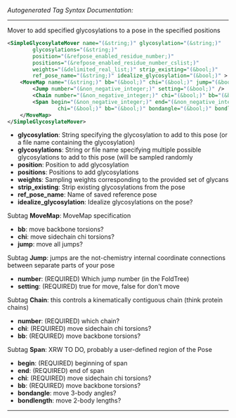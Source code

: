 <!-- THIS IS AN AUTOGENERATED FILE: Don't edit it directly, instead change the schema definition in the code itself. -->

_Autogenerated Tag Syntax Documentation:_

---
Mover to add specified glycosylations to a pose in the specified positions

```xml
<SimpleGlycosylateMover name="(&string;)" glycosylation="(&string;)"
        glycosylations="(&string;)"
        position="(&refpose_enabled_residue_number;)"
        positions="(&refpose_enabled_residue_number_cslist;)"
        weights="(&delimited_real_list;)" strip_existing="(&bool;)"
        ref_pose_name="(&string;)" idealize_glycosylation="(&bool;)" >
    <MoveMap name="(&string;)" bb="(&bool;)" chi="(&bool;)" jump="(&bool;)" >
        <Jump number="(&non_negative_integer;)" setting="(&bool;)" />
        <Chain number="(&non_negative_integer;)" chi="(&bool;)" bb="(&bool;)" />
        <Span begin="(&non_negative_integer;)" end="(&non_negative_integer;)"
                chi="(&bool;)" bb="(&bool;)" bondangle="(&bool;)" bondlength="(&bool;)" />
    </MoveMap>
</SimpleGlycosylateMover>
```

-   **glycosylation**: String specifying the glycosylation to add to this pose (or a file name containing the glycosylation)
-   **glycosylations**: String or file name specifying multiple possible glycosylations to add to this pose (will be sampled randomly
-   **position**: Position to add glycosylation
-   **positions**: Positions to add glycosylations
-   **weights**: Sampling weights corresponding to the provided set of glycans
-   **strip_existing**: Strip existing glycosylations from the pose
-   **ref_pose_name**: Name of saved reference pose
-   **idealize_glycosylation**: Idealize glycosylations on the pose?


Subtag **MoveMap**:   MoveMap specification

-   **bb**: move backbone torsions?
-   **chi**: move sidechain chi torsions?
-   **jump**: move all jumps?


Subtag **Jump**:   jumps are the not-chemistry internal coordinate connections between separate parts of your pose

-   **number**: (REQUIRED) Which jump number (in the FoldTree)
-   **setting**: (REQUIRED) true for move, false for don't move

Subtag **Chain**:   this controls a kinematically contiguous chain (think protein chains)

-   **number**: (REQUIRED) which chain?
-   **chi**: (REQUIRED) move sidechain chi torsions?
-   **bb**: (REQUIRED) move backbone torsions?

Subtag **Span**:   XRW TO DO, probably a user-defined region of the Pose

-   **begin**: (REQUIRED) beginning of span
-   **end**: (REQUIRED) end of span
-   **chi**: (REQUIRED) move sidechain chi torsions?
-   **bb**: (REQUIRED) move backbone torsions?
-   **bondangle**: move 3-body angles?
-   **bondlength**: move 2-body lengths?

---
